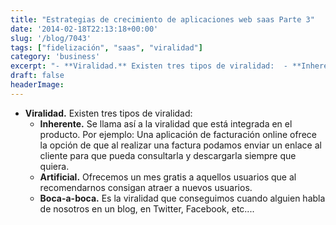 ```yaml
---
title: "Estrategias de crecimiento de aplicaciones web saas Parte 3"
date: '2014-02-18T22:13:18+00:00'
slug: '/blog/7043'
tags: ["fidelización", "saas", "viralidad"]
category: 'business'
excerpt: "- **Viralidad.** Existen tres tipos de viralidad:  - **Inherente.** Se llama así a la viralidad que está integrada en el producto. Por ejemplo: Una aplicación de facturación online ofrece la opción de..."
draft: false
headerImage:
---
```

- **Viralidad.** Existen tres tipos de viralidad:
  - **Inherente.** Se llama así a la viralidad que está integrada en el producto. Por ejemplo: Una aplicación de facturación online ofrece la opción de que al realizar una factura podamos enviar un enlace al cliente para que pueda consultarla y descargarla siempre que quiera.
  - **Artificial.** Ofrecemos un mes gratis a aquellos usuarios que al recomendarnos consigan atraer a nuevos usuarios.
  - **Boca-a-boca.** Es la viralidad que conseguimos cuando alguien habla de nosotros en un blog, en Twitter, Facebook, etc....
